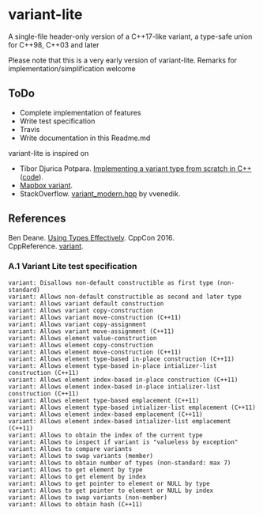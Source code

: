 # variant-lite
A single-file header-only version of a C++17-like variant, a type-safe union for C++98, C++03 and later

Please note that this is a very early version of variant-lite. Remarks for implementation/simplification welcome

ToDo
----
- Complete implementation of features
- Write test specification
- Travis
- Write documentation in this Readme.md

variant-lite is inspired on
-  Tibor Djurica Potpara. [Implementing a variant type from scratch in C++](http://www.ojdip.net/2013/10/implementing-a-variant-type-in-cpp/) ([code](https://gist.github.com/tibordp/6909880)).
- [Mapbox variant](https://github.com/mapbox/variant).
- StackOverflow. [variant_modern.hpp](http://stackoverflow.com/a/3552166/437272) by vvenedik.

References
----------
Ben Deane. [Using Types Effectively](https://youtu.be/ojZbFIQSdl8?list=PLHTh1InhhwT7J5jl4vAhO1WvGHUUFgUQH). CppCon 2016.  
CppReference. [variant](http://en.cppreference.com/w/cpp/utility/variant).  

### A.1 Variant Lite test specification

```
variant: Disallows non-default constructible as first type (non-standard)
variant: Allows non-default constructible as second and later type
variant: Allows variant default construction
variant: Allows variant copy-construction
variant: Allows variant move-construction (C++11)
variant: Allows variant copy-assignment
variant: Allows variant move-assignment (C++11)
variant: Allows element value-construction
variant: Allows element copy-construction
variant: Allows element move-construction (C++11)
variant: Allows element type-based in-place construction (C++11)
variant: Allows element type-based in-place intializer-list construction (C++11)
variant: Allows element index-based in-place construction (C++11)
variant: Allows element index-based in-place intializer-list construction (C++11)
variant: Allows element type-based emplacement (C++11)
variant: Allows element type-based intializer-list emplacement (C++11)
variant: Allows element index-based emplacement (C++11)
variant: Allows element index-based intializer-list emplacement (C++11)
variant: Allows to obtain the index of the current type
variant: Allows to inspect if variant is "valueless by exception"
variant: Allows to compare variants
variant: Allows to swap variants (member)
variant: Allows to obtain number of types (non-standard: max 7)
variant: Allows to get element by type
variant: Allows to get element by index
variant: Allows to get pointer to element or NULL by type
variant: Allows to get pointer to element or NULL by index
variant: Allows to swap variants (non-member)
variant: Allows to obtain hash (C++11)
```
